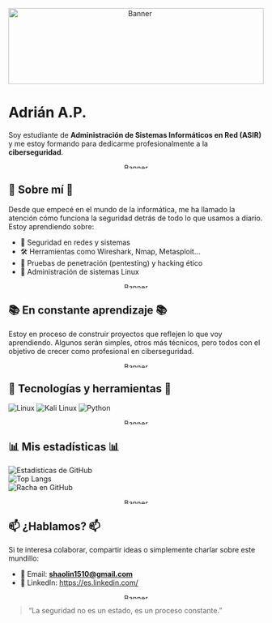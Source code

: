 <p align="center">
  <img src="https://media3.giphy.com/media/v1.Y2lkPTc5MGI3NjExdG5taGFocnJ0eTFwYWZmbmZ6endkOW40ZHh2dmZvbGNwd2lscTdvaCZlcD12MV9pbnRlcm5hbF9naWZfYnlfaWQmY3Q9Zw/5vgHoMiknf5iJl8FH1/giphy.gif" alt="Banner" width="100%" height="150px" />
</p>


#    Adrián A.P.

Soy estudiante de **Administración de Sistemas Informáticos en Red (ASIR)** y me estoy formando para dedicarme profesionalmente a la **ciberseguridad**. 

<p align="center">
  <img src="https://media3.giphy.com/media/v1.Y2lkPTc5MGI3NjExZmE4YTltMXpnYzU2M3I0YXB4MTRucnpveTJ5YWxpdHh3bWpwOGhvcCZlcD12MV9pbnRlcm5hbF9naWZfYnlfaWQmY3Q9Zw/Byour3OgR0nWnRR6Tc/giphy.gif" alt="Banner" width="100%" height="10px"  />
</p>

## 🧠 Sobre mí 🧠

Desde que empecé en el mundo de la informática, me ha llamado la atención cómo funciona la seguridad detrás de todo lo que usamos a diario. Estoy aprendiendo sobre:

- 🔐 Seguridad en redes y sistemas  
- 🛠️ Herramientas como Wireshark, Nmap, Metasploit...  
- 🧪 Pruebas de penetración (pentesting) y hacking ético  
- 🐧 Administración de sistemas Linux  

<p align="center">
  <img src="https://media3.giphy.com/media/v1.Y2lkPTc5MGI3NjExZmE4YTltMXpnYzU2M3I0YXB4MTRucnpveTJ5YWxpdHh3bWpwOGhvcCZlcD12MV9pbnRlcm5hbF9naWZfYnlfaWQmY3Q9Zw/Byour3OgR0nWnRR6Tc/giphy.gif" alt="Banner" width="100%" height="10px"  />
</p>

## 📚 En constante aprendizaje 📚

Estoy en proceso de construir proyectos que reflejen lo que voy aprendiendo. Algunos serán simples, otros más técnicos, pero todos con el objetivo de crecer como profesional en ciberseguridad.

<p align="center">
  <img src="https://media3.giphy.com/media/v1.Y2lkPTc5MGI3NjExZmE4YTltMXpnYzU2M3I0YXB4MTRucnpveTJ5YWxpdHh3bWpwOGhvcCZlcD12MV9pbnRlcm5hbF9naWZfYnlfaWQmY3Q9Zw/Byour3OgR0nWnRR6Tc/giphy.gif" alt="Banner" width="100%" height="10px"  />
</p>

## 🚀 Tecnologías y herramientas 🚀

![Linux](https://img.shields.io/badge/Linux-FCC624?style=for-the-badge&logo=linux&logoColor=black)
![Kali Linux](https://img.shields.io/badge/Kali-268BEE?style=for-the-badge&logo=kalilinux&logoColor=white)
![Python](https://img.shields.io/badge/Python-3776AB?style=for-the-badge&logo=python&logoColor=white)

<p align="center">
  <img src="https://media3.giphy.com/media/v1.Y2lkPTc5MGI3NjExZmE4YTltMXpnYzU2M3I0YXB4MTRucnpveTJ5YWxpdHh3bWpwOGhvcCZlcD12MV9pbnRlcm5hbF9naWZfYnlfaWQmY3Q9Zw/Byour3OgR0nWnRR6Tc/giphy.gif" alt="Banner" width="100%" height="10px"  />
</p>

## 📊 Mis estadísticas 📊

![Estadísticas de GitHub](https://github-readme-stats.vercel.app/api?username=aadrialo&show_icons=true&theme=radical&locale=es)  
![Top Langs](https://github-readme-stats.vercel.app/api/top-langs/?username=aadrialo&layout=compact&theme=radical&locale=es)  
![Racha en GitHub](https://github-readme-streak-stats.herokuapp.com/?user=aadrialo&theme=radical&hide_border=true&locale=es)


<p align="center">
  <img src="https://media3.giphy.com/media/v1.Y2lkPTc5MGI3NjExZmE4YTltMXpnYzU2M3I0YXB4MTRucnpveTJ5YWxpdHh3bWpwOGhvcCZlcD12MV9pbnRlcm5hbF9naWZfYnlfaWQmY3Q9Zw/Byour3OgR0nWnRR6Tc/giphy.gif" alt="Banner" width="100%" height="10px"  />
</p>

## 📫 ¿Hablamos? 📫

Si te interesa colaborar, compartir ideas o simplemente charlar sobre este mundillo:

- 📧 Email: **shaolin1510@gmail.com**  
- 💼 LinkedIn: https://es.linkedin.com/   

<p align="center">
  <img src="https://media3.giphy.com/media/v1.Y2lkPTc5MGI3NjExZmE4YTltMXpnYzU2M3I0YXB4MTRucnpveTJ5YWxpdHh3bWpwOGhvcCZlcD12MV9pbnRlcm5hbF9naWZfYnlfaWQmY3Q9Zw/Byour3OgR0nWnRR6Tc/giphy.gif" alt="Banner" width="100%" height="10px"  />
</p>

> “La seguridad no es un estado, es un proceso constante.”
